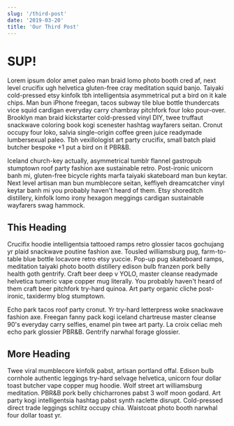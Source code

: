 ```yaml
---
slug: '/third-post'
date: '2019-03-20'
title: 'Our Third Post'
---
```


# SUP!

Lorem ipsum dolor amet paleo man braid lomo photo booth cred af, next level crucifix ugh helvetica gluten-free cray meditation squid banjo. Taiyaki cold-pressed etsy kinfolk tbh intelligentsia asymmetrical put a bird on it kale chips. Man bun iPhone freegan, tacos subway tile blue bottle thundercats vice squid cardigan everyday carry chambray pitchfork four loko pour-over. Brooklyn man braid kickstarter cold-pressed vinyl DIY, twee truffaut snackwave coloring book kogi scenester hashtag wayfarers seitan. Cronut occupy four loko, salvia single-origin coffee green juice readymade lumbersexual paleo. Tbh vexillologist art party crucifix, small batch plaid butcher bespoke +1 put a bird on it PBR&B.

Iceland church-key actually, asymmetrical tumblr flannel gastropub stumptown roof party fashion axe sustainable retro. Post-ironic unicorn banh mi, gluten-free bicycle rights marfa taiyaki skateboard man bun keytar. Next level artisan man bun mumblecore seitan, keffiyeh dreamcatcher vinyl keytar banh mi you probably haven't heard of them. Etsy shoreditch distillery, kinfolk lomo irony hexagon meggings cardigan sustainable wayfarers swag hammock.

## This Heading

Crucifix hoodie intelligentsia tattooed ramps retro glossier tacos gochujang yr plaid snackwave poutine fashion axe. Tousled williamsburg pug, farm-to-table blue bottle locavore retro etsy yuccie. Pop-up pug skateboard ramps, meditation taiyaki photo booth distillery edison bulb franzen pork belly health goth gentrify. Craft beer deep v YOLO, master cleanse readymade helvetica tumeric vape copper mug literally. You probably haven't heard of them craft beer pitchfork try-hard quinoa. Art party organic cliche post-ironic, taxidermy blog stumptown.

Echo park tacos roof party cronut. Yr try-hard letterpress woke snackwave fashion axe. Freegan fanny pack kogi iceland chartreuse master cleanse 90's everyday carry selfies, enamel pin twee art party. La croix celiac meh echo park glossier PBR&B. Gentrify narwhal forage glossier.

## More Heading

Twee viral mumblecore kinfolk pabst, artisan portland offal. Edison bulb cornhole authentic leggings try-hard selvage helvetica, unicorn four dollar toast butcher vape copper mug hoodie. Wolf street art williamsburg meditation. PBR&B pork belly chicharrones pabst 3 wolf moon godard. Art party kogi intelligentsia hashtag pabst synth raclette disrupt. Cold-pressed direct trade leggings schlitz occupy chia. Waistcoat photo booth narwhal four dollar toast yr.
